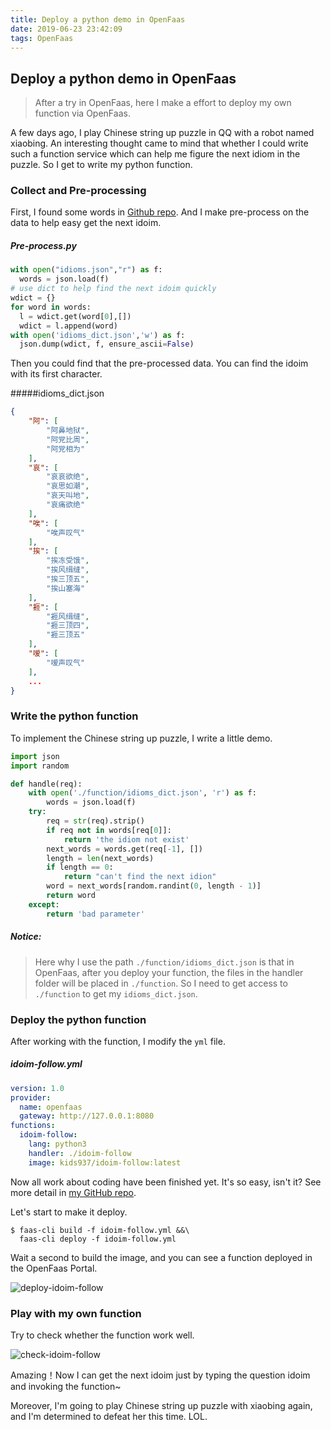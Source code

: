 ```yaml
---
title: Deploy a python demo in OpenFaas
date: 2019-06-23 23:42:09
tags: OpenFaas
---
```


## Deploy a python demo in OpenFaas

> After a try in OpenFaas, here I make a effort to deploy my own function via OpenFaas. 

A few days ago, I play Chinese string up puzzle in QQ with a robot named xiaobing. An interesting thought came to mind that whether I could write such a function service which can help me figure the next idiom in the puzzle. So I get to write my python function.



### Collect and Pre-processing

First, I found some words in [Github repo](https://github.com/pwxcoo/chinese-xinhua/blob/master/data/idiom.json). And I make pre-process on the data to help easy get the next idoim.

##### Pre-process.py

```python
with open("idioms.json","r") as f:
  words = json.load(f)
# use dict to help find the next idoim quickly
wdict = {}
for word in words:
  l = wdict.get(word[0],[])
  wdict = l.append(word)
with open('idioms_dict.json','w') as f:
  json.dump(wdict, f, ensure_ascii=False)
```

Then you could find that the pre-processed data. You can find the idoim with its first character.

#####idioms_dict.json

````json
{
    "阿": [
        "阿鼻地狱",
        "阿党比周",
        "阿党相为"
    ],
    "哀": [
        "哀哀欲绝",
        "哀思如潮",
        "哀天叫地",
        "哀痛欲绝"
    ],
    "唉": [
        "唉声叹气"
    ],
    "挨": [
        "挨冻受饿",
        "挨风缉缝",
        "挨三顶五",
        "挨山塞海"
    ],
    "捱": [
        "捱风缉缝",
        "捱三顶四",
        "捱三顶五"
    ],
    "嗳": [
        "嗳声叹气"
    ],
    ...
}
````



### Write the python function

 To implement the Chinese string up puzzle, I write a little demo.

```python
import json
import random

def handle(req):
    with open('./function/idioms_dict.json', 'r') as f:
        words = json.load(f)
    try:
        req = str(req).strip()
        if req not in words[req[0]]:
            return 'the idiom not exist'
        next_words = words.get(req[-1], [])
        length = len(next_words)
        if length == 0:
            return "can't find the next idion"
        word = next_words[random.randint(0, length - 1)]
        return word
    except:
        return 'bad parameter'
```

##### Notice:

> Here why I use the path `./function/idioms_dict.json` is that in OpenFaas, after you deploy your function, the files in the handler folder will be placed in `./function`. So I need to get access to `./function` to get my `idioms_dict.json`.



### Deploy the python function

After working with the function, I modify the `yml` file.

##### idoim-follow.yml

```yml
version: 1.0
provider:
  name: openfaas
  gateway: http://127.0.0.1:8080
functions:
  idoim-follow:
    lang: python3
    handler: ./idoim-follow
    image: kids937/idoim-follow:latest
```

Now all work about coding have been finished yet. It's so easy, isn't it? See more detail in [my GitHub repo](https://github.com/ChaosCodes/idoim-follow-in-openfaas).

Let's start to make it deploy.

```shell
$ faas-cli build -f idoim-follow.yml &&\
  faas-cli deploy -f idoim-follow.yml
```

Wait a second to build the image, and you can see a function deployed in the OpenFaas Portal.

![deploy-idoim-follow](deploy-idoim-follow.png)



### Play with my own function

Try to check whether the function work well.

![check-idoim-follow](check-idoim-follow.png)

Amazing！Now I can get the next idoim just by typing the question idoim and invoking the function~

Moreover, I'm going to play Chinese string up puzzle with xiaobing again, and I'm determined to defeat her this time. LOL.